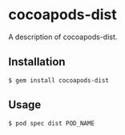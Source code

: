 # cocoapods-dist

A description of cocoapods-dist.

## Installation

    $ gem install cocoapods-dist

## Usage

    $ pod spec dist POD_NAME
